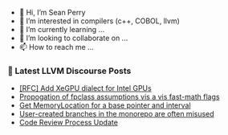 - 👋 Hi, I’m Sean Perry
- 👀 I’m interested in compilers (c++, COBOL, llvm)
- 🌱 I’m currently learning ...
- 💞️ I’m looking to collaborate on ...
- 📫 How to reach me ...

<!---
s66perry/s66perry is a ✨ special ✨ repository because its `README.md` (this file) appears on your GitHub profile.
You can click the Preview link to take a look at your changes.
--->
### 📕 Latest LLVM Discourse Posts

<!-- DISCOURSE-LLVM:START -->
- [[RFC] Add XeGPU dialect for Intel GPUs](https://discourse.llvm.org/t/rfc-add-xegpu-dialect-for-intel-gpus/75723#post_19)
- [Propogation of fpclass assumptions vis a vis fast-math flags](https://discourse.llvm.org/t/propogation-of-fpclass-assumptions-vis-a-vis-fast-math-flags/76554?page=2#post_29)
- [Get MemoryLocation for a base pointer and interval](https://discourse.llvm.org/t/get-memorylocation-for-a-base-pointer-and-interval/76761#post_1)
- [User-created branches in the monorepo are often misused](https://discourse.llvm.org/t/user-created-branches-in-the-monorepo-are-often-misused/75544?page=2#post_33)
- [Code Review Process Update](https://discourse.llvm.org/t/code-review-process-update/63964?page=7#post_131)
<!-- DISCOURSE-LLVM:END -->
